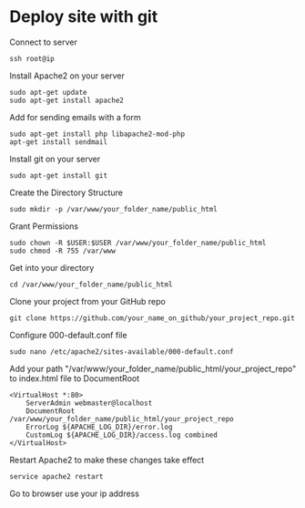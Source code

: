 
# Deploy site with git

Connect to server
```
ssh root@ip
```

Install Apache2 on your server
```
sudo apt-get update
sudo apt-get install apache2
```

Add for sending emails with a form
```
sudo apt-get install php libapache2-mod-php
apt-get install sendmail
```

Install git on your server
```
sudo apt-get install git
```

Create the Directory Structure
```
sudo mkdir -p /var/www/your_folder_name/public_html
```

Grant Permissions
```
sudo chown -R $USER:$USER /var/www/your_folder_name/public_html
sudo chmod -R 755 /var/www
```

Get into your directory
```
cd /var/www/your_folder_name/public_html
```

Clone your project from your GitHub repo
```
git clone https://github.com/your_name_on_github/your_project_repo.git
```

Configure 000-default.conf file
```
sudo nano /etc/apache2/sites-available/000-default.conf
```

Add your path "/var/www/your_folder_name/public_html/your_project_repo" to index.html file to DocumentRoot
```
<VirtualHost *:80>
    ServerAdmin webmaster@localhost
    DocumentRoot /var/www/your_folder_name/public_html/your_project_repo
    ErrorLog ${APACHE_LOG_DIR}/error.log
    CustomLog ${APACHE_LOG_DIR}/access.log combined
</VirtualHost>
```

Restart Apache2 to make these changes take effect
```
service apache2 restart
```

Go to browser use your ip address



